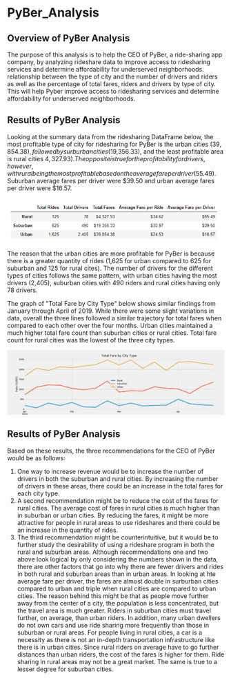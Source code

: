 # PyBer_Analysis

## Overview of PyBer Analysis

The purpose of this analysis is to help the CEO of PyBer, a ride-sharing app company, by analyzing rideshare data to improve access to ridesharing services and determine affordability for underserved neighborhoods. 
relationship between the type of city and the number of drivers and riders as well as the percentage of total fares, riders and drivers by type of city. This will help Pyber improve access to ridesharing services and determine affordability for underserved neighborhoods.

## Results of PyBer Analysis

Looking at the summary data from the ridesharing DataFrame below, the most profitable type of city for ridesharing for PyBer is the urban cities ($39,854.38), followed by surburban cities ($19,356.33), and the least profitable area is rural cities $4,327.93). The opposite is true for the profitability for drivers, however, with rural being the most profitable based on the average fare per driver ($55.49). Suburban average fares per driver were $39.50 and urban average fares per driver were $16.57.

![Summary_Data.png](/analysis/Summary_Data.png)

The reason that the urban cities are more profitable for PyBer is because there is a greater quantity of rides (1,625 for urban compared to 625 for suburban and 125 for rural cites). The number of drivers for the different types of cities follows the same pattern, with urban cities having the most drivers (2,405), suburban cities with 490 riders and rural cities having only 78 drivers.

The graph of "Total Fare by City Type" below shows similar findings from January through April of 2019. While there were some slight variations in data, overall the three lines followed a similar trajectory for total fares when compared to each other over the four months. Urban cities maintained a much higher total fare count than suburban cities or rural cities. Total fare count for rural cities was the lowest of the three city types.

![Pyber_fare_summary.png](/analysis/Pyber_fare_summary.png)

## Results of PyBer Analysis

Based on these results, the three recommendations for the CEO of PyBer would be as follows:

1. One way to increase revenue would be to increase the number of drivers in both the suburban and rural cities. By increasing the number of drivers in these areas, there could be an increase in the total fares for each city type.
2. A second recommendation might be to reduce the cost of the fares for rural cities. The average cost of fares in rural cities is much higher than in suburban or urban cities. By reducing the fares, it might be more attractive for people in rural areas to use rideshares and there could be an increase in the quantity of rides.
3. The third recommendation might be counterintuitive, but it would be to further study the desirability of using a rideshare program in both the rural and suburban areas. Although recommendations one and two above look logical by only considering the numbers shown in the data, there are other factors that go into why there are fewer drivers and rides in both rural and suburban areas than in urban areas. In looking at hte average fare per driver, the fares are almost double in surburban cities compared to urban and triple when rural cities are compared to urban cities. The reason behind this might be that as people move further away from the center of a city, the population is less concentrated, but the travel area is much greater. Riders in suburban cities must travel further, on average, than urban riders. In addition, many urban dwellers do not own cars and use ride sharing more frequently than those in suburban or rural areas. For people living in rural cities, a car is a necessity as there is not an in-depth transportation infrastructure like there is in urban cities. Since rural riders on average have to go further distances than urban riders, the cost of the fares is higher for them. Ride sharing in rural areas may not be a great market. The same is true to a lesser degree for suburban cities.

